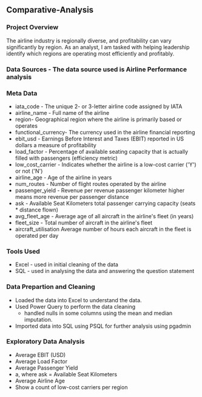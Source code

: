 ## Comparative-Analysis

### Project Overview
The airline industry is regionally diverse, and profitability can vary significantly by region. As an analyst, I am tasked with helping leadership identify which regions are operating most efficiently and profitably.

### Data Sources - The data source used is Airline Performance analysis

### Meta Data
-  iata_code - The unique 2- or 3-letter airline code assigned by IATA
- airline_name - Full name of the airline
- region- Geographical region where the airline is primarily based or operates
- functional_currency- The currency used in the airline financial reporting
- ebit_usd - Earnings Before Interest and Taxes (EBIT) reported in US dollars  a measure of profitability
- load_factor - Percentage of available seating capacity that is actually filled with passengers (efficiency metric)
- low_cost_carrier - Indicates whether the airline is a low-cost carrier ('Y') or not ('N')
- airline_age - Age of the airline in years
- num_routes - Number of flight routes operated by the airline
- passenger_yield	- Revenue per revenue passenger kilometer  higher means more revenue per passenger distance
- ask - Available Seat Kilometers total passenger carrying capacity (seats * distance flown)
- avg_fleet_age - Average age of all aircraft in the airline's fleet (in years)
- fleet_size - Total number of aircraft in the airline's fleet
- aircraft_utilisation  Average number of hours each aircraft in the fleet is operated per day


### Tools Used
- Excel - used in initial cleaning of the data
- SQL - used in analysing the data and answering the question statement

### Data Prepartion and Cleaning
- Loaded the data into Excel to understand the data.
- Used Power Query to perform the data cleaning
    - handled nulls in some columns using the mean and median imputation.
- Imported data into SQL using PSQL for further analysis using pgadmin

### Exploratory Data Analysis
- Average EBIT (USD)
- Average Load Factor
- Average Passenger Yield
- a, where ask = Available Seat Kilometers
- Average Airline Age
- Show a count of low-cost carriers per region

